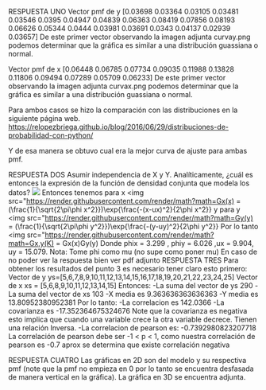 RESPUESTA UNO
Vector pmf de y
[0.03698 0.03364 0.03105 0.03481 0.03546 0.0395  0.04947 0.04839 0.06363 0.08419 0.07856 0.08193 0.06626 0.05344 0.0444  0.03981 0.03691 0.0343 0.04137 0.02939 0.03657]
De este primer vector observando la imagen adjunta curvay.png podemos determinar que la gráfica es similar a una distribución guassiana o normal.

Vector pmf de x
[0.06448 0.06785 0.07734 0.09035 0.11988 0.13828 0.11806 0.09494 0.07289 0.05709 0.06233]
De este primer vector observando la imagen adjunta curvax.png podemos determinar que la gráfica es similar a una distribución guassiana o normal.

Para ambos casos se hizo la comparación con las distribuciones en la siguiente página web.
https://relopezbriega.github.io/blog/2016/06/29/distribuciones-de-probabilidad-con-python/

Y de esa manera se obtuvo cual era la mejor curva de ajuste para ambas pmf.

RESPUESTA DOS
Asumir independencia de X y Y. Analíticamente, ¿cuál es entonces la expresión de la función de densidad conjunta que modela los datos?
<img src="https://render.githubusercontent.com/render/math?math=G(K) = (\frac{1}{\sqrt{2\pi\phi^2}})\exp{\frac{-(k-u)^2}{2\phi^2}}">
Entonces tenemos para x
<img src="https://render.githubusercontent.com/render/math?math=Gx(x) = (\frac{1}{\sqrt{2\pi\phi x^2}})\exp{\frac{-(x-ux)^2}{2\phi x^2}}
y para y
<img src="https://render.githubusercontent.com/render/math?math=Gy(y) = (\frac{1}{\sqrt{2\pi\phi y^2}})\exp{\frac{-(y-uy)^2}{2\phi y^2}}
Por lo tanto
<img src="https://render.githubusercontent.com/render/math?math=Gx,y(K) = Gx(x)Gy(y)
Donde phix = 3.299 , phiy = 6.026 ,ux = 9.904, uy = 15.079.
Nota: Tome phi como mu (no supe como poner mu)
En caso de no poder ver la respuesta bien ver pdf adjunto
RESPUESTA TRES
Para obtener los resultados del punto 3 es necesario tener claro esto primero:
Vector de y
ys=[5,6,7,8,9,10,11,12,13,14,15,16,17,18,19,20,21,22,23,24,25]
Vector de x
xs = [5,6,8,9,10,11,12,13,14,15]
Entonces:
-La suma del vector de ys 290
-La suma del vector de xs 103
-X media es  9.363636363636363
-Y media es 13.80952380952381
Por lo tanto:
-La correlacion es 142.0366
-La covarianza es -17.352364675324676
Note que la covarianza es negativa esto implica que cuando una variable crece la otra variable decrece. Tienen una relación Inversa.
-La correlacion de pearson es: -0.7392980823207718
La correlación de pearson debe ser -1 < p < 1, como nuestra correlación de pearson es -0.7 aprox se determina que existe correlación negativa

RESPUESTA CUATRO
Las gráficas en 2D son del modelo y su respectiva pmf (note que la pmf no empieza en 0 por lo tanto se encuentra desfasada de manera vertical en la gráfica).
La gráfica en 3D se encuentra adjunta.
